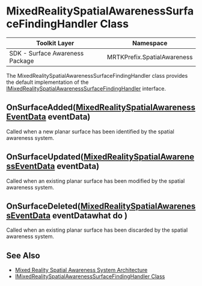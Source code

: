 # MixedRealitySpatialAwarenessSurfaceFindingHandler Class

| Toolkit Layer | Namespace |
| --- | --- |
| SDK - Surface Awareness Package | MRTKPrefix.SpatialAwareness |

The MixedRealitySpatialAwarenessSurfaceFindingHandler class provides the default implementation of the [IMixedRealitySpatialAwarenessSurfaceFindingHandler](IMixedRealitySpatialAwarenessSurfaceFindingHandler.md) interface.

## OnSurfaceAdded([MixedRealitySpatialAwarenessEventData](MixedRealitySpatialAwarenessEventData.md) eventData)

Called when a new planar surface has been identified by the spatial awareness system.

## OnSurfaceUpdated([MixedRealitySpatialAwarenessEventData](MixedRealitySpatialAwarenessEventData.md) eventData)

Called when an existing planar surface has been modified by the spatial awareness system.

## OnSurfaceDeleted([MixedRealitySpatialAwarenessEventData](MixedRealitySpatialAwarenessEventData.md) eventDatawhat do )

Called when an existing planar surface has been discarded by the spatial awareness system.

## See Also

- [Mixed Reality Spatial Awareness System Architecture](SpatialAwarenessSystemArchitecture.md)
- [IMixedRealitySpatialAwarenessSurfaceFindingHandler Class](IMixedRealitySpatialAwarenessSurfaceFindingHandler.md)

